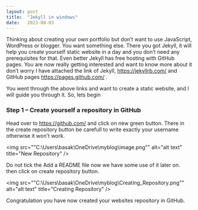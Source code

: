 ```yaml
---
layout: post
title:  "Jekyll in windows"
date:   2023-08-03
---
```


Thinking about creating your own portfolio but don’t want to use JavaScript, WordPress or blogger. You want something else. There you got Jekyll, it will help you create yourself static website in a day and you don’t need any prerequisites for that. Even better Jekyll has free hosting with GitHub pages.
You are now really getting interested and want to know more about it don’t worry I have attached the link of Jekyll, https://jekyllrb.com/ and GitHub pages https://pages.github.com/ .

You went through the above links and want to create a static website, and I will guide you through it.
So, lets begin 

### Step 1 – Create yourself a repository in GitHub

Head over to https://github.com/ and click on new green button. There in the create repository button be carefull to write exactly your username otherwise it won't work.

<img src=""C:\Users\basak\OneDrive\myblog\image.png"" alt="alt text" title="New Repository" />

Do not tick the Add a README file now we have some use of it later on.
then click on create repository button.

<img src=""C:\Users\basak\OneDrive\myblog\Creating_Repository.png"" alt="alt text" title="Creating Repository" />

Congratulation you have now created your websites repository in GitHub.


